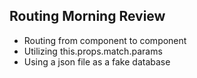 ## Routing Morning Review

- Routing from component to component
- Utilizing this.props.match.params
- Using a json file as a fake database